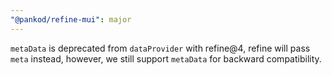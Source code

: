 ```yaml
---
"@pankod/refine-mui": major
---
```


`metaData` is deprecated from `dataProvider` with refine@4, refine will pass `meta` instead, however, we still support `metaData` for backward compatibility.
